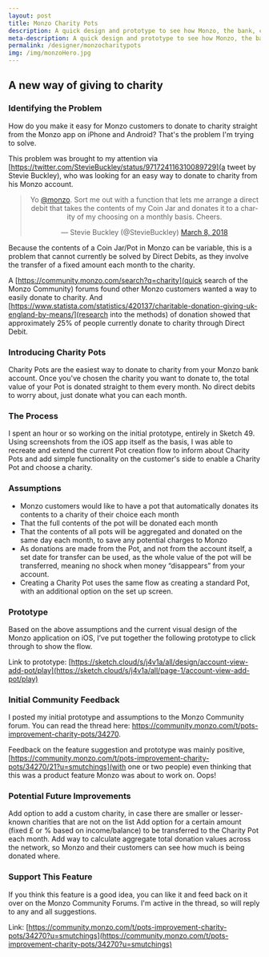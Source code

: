 ```yaml
---
layout: post
title: Monzo Charity Pots
description: A quick design and prototype to see how Monzo, the bank, could add charity donations to their Pots system.
meta-description: A quick design and prototype to see how Monzo, the bank, could add charity donations to their Pots system.
permalink: /designer/monzocharitypots
img: /img/monzoHero.jpg
---
```


## A new way of giving to charity

### Identifying the Problem

How do you make it easy for Monzo customers to donate to charity straight from the Monzo app on iPhone and Android? That's the problem I'm trying to solve.

This problem was brought to my attention via [https://twitter.com/StevieBuckley/status/971724116310089729](a tweet by Stevie Buckley), who was looking for an easy way to donate to charity from his Monzo account.

<center>
  <blockquote class="twitter-tweet" data-lang="en"><p lang="en" dir="ltr">Yo <a href="https://twitter.com/monzo?ref_src=twsrc%5Etfw">@monzo</a>. Sort me out with a function that lets me arrange a direct debit that takes the contents of my Coin Jar and donates it to a charity of my choosing on a monthly basis. Cheers.</p>&mdash; Stevie Buckley (@StevieBuckley) <a href="https://twitter.com/StevieBuckley/status/971724116310089729?ref_src=twsrc%5Etfw">March 8, 2018</a></blockquote> <script async src="https://platform.twitter.com/widgets.js" charset="utf-8"></script>
</center>

Because the contents of a Coin Jar/Pot in Monzo can be variable, this is a problem that cannot currently be solved by Direct Debits, as they involve the transfer of a fixed amount each month to the charity.

A [https://community.monzo.com/search?q=charity](quick search of the Monzo Community) forums found other Monzo customers wanted a way to easily donate to charity. And [https://www.statista.com/statistics/420137/charitable-donation-giving-uk-england-by-means/](research into the methods) of donation showed that approximately 25% of people currently donate to charity through Direct Debit.

### Introducing Charity Pots

Charity Pots are the easiest way to donate to charity from your Monzo bank account. Once you've chosen the charity you want to donate to, the total value of your Pot is donated straight to them every month. No direct debits to worry about, just donate what you can each month.

### The Process

I spent an hour or so working on the initial prototype, entirely in Sketch 49. Using screenshots from the iOS app itself as the basis, I was able to recreate and extend the current Pot creation flow to inform about Charity Pots and add simple functionality on the customer's side to enable a Charity Pot and choose a charity.

### Assumptions

- Monzo customers would like to have a pot that automatically donates its contents to a charity of their choice each month
- That the full contents of the pot will be donated each month
- That the contents of all pots will be aggregated and donated on the same day each month, to save any potential charges to Monzo
- As donations are made from the Pot, and not from the account itself, a set date for transfer can be used, as the whole value of the pot will be transferred, meaning no shock when money “disappears” from your account.
- Creating a Charity Pot uses the same flow as creating a standard Pot, with an additional option on the set up screen.

### Prototype

Based on the above assumptions and the current visual design of the Monzo application on iOS, I’ve put together the following prototype to click through to show the flow.

Link to prototype: [https://sketch.cloud/s/j4v1a/all/design/account-view-add-pot/play](https://sketch.cloud/s/j4v1a/all/page-1/account-view-add-pot/play)

### Initial Community Feedback

I posted my initial prototype and assumptions to the Monzo Community forum. You can read the thread here: https://community.monzo.com/t/pots-improvement-charity-pots/34270.

Feedback on the feature suggestion and prototype was mainly positive, [https://community.monzo.com/t/pots-improvement-charity-pots/34270/21?u=smutchings](with one or two people) even thinking that this was a product feature Monzo was about to work on. Oops!

### Potential Future Improvements

Add option to add a custom charity, in case there are smaller or lesser-known charities that are not on the list
Add option for a certain amount (fixed £ or % based on income/balance) to be transferred to the Charity Pot each month.
Add way to calculate aggregate total donation values across the network, so Monzo and their customers can see how much is being donated where.

### Support This Feature

If you think this feature is a good idea, you can like it and feed back on it over on the Monzo Community Forums. I'm active in the thread, so will reply to any and all suggestions.

Link: [https://community.monzo.com/t/pots-improvement-charity-pots/34270?u=smutchings](https://community.monzo.com/t/pots-improvement-charity-pots/34270?u=smutchings)
